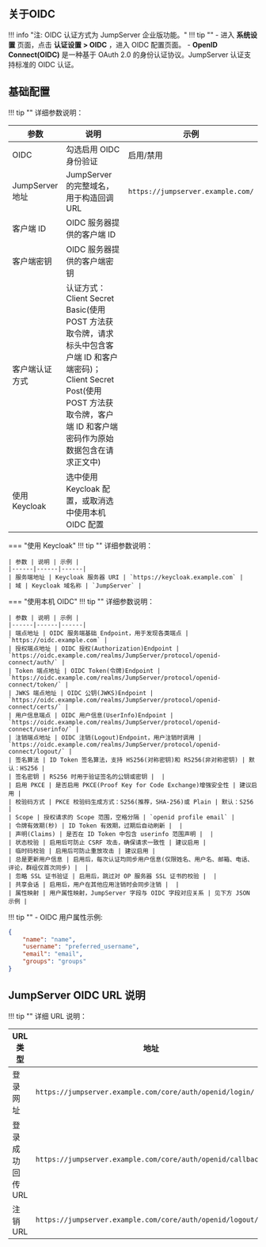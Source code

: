 ## 关于OIDC

!!! info "注: OIDC 认证方式为 JumpServer 企业版功能。"
!!! tip ""
    - 进入 **系统设置** 页面，点击 **认证设置 > OIDC** ，进入 OIDC 配置页面。
    - **OpenID Connect(OIDC)** 是一种基于 OAuth 2.0 的身份认证协议。JumpServer 认证支持标准的 OIDC 认证。

## 基础配置
!!! tip ""
    详细参数说明：

| 参数 | 说明 | 示例 |
|------|------|------|
| OIDC | 勾选启用 OIDC 身份验证 | 启用/禁用 |
| JumpServer 地址 | JumpServer 的完整域名，用于构造回调 URL | `https://jumpserver.example.com/` |
| 客户端 ID | OIDC 服务器提供的客户端 ID |  |
| 客户端密钥 | OIDC 服务器提供的客户端密钥 |  |
| 客户端认证方式 | 认证方式：Client Secret Basic(使用 POST 方法获取令牌，请求标头中包含客户端 ID 和客户端密码)；Client Secret Post(使用 POST 方法获取令牌，客户端 ID 和客户端密码作为原始数据包含在请求正文中) |  |
| 使用 Keycloak | 选中使用 Keycloak 配置，或取消选中使用本机 OIDC 配置 |  |

=== "使用 Keycloak"
    !!! tip ""
        详细参数说明：

    | 参数 | 说明 | 示例 |
    |------|------|------|
    | 服务端地址 | Keycloak 服务器 URI | `https://keycloak.example.com` |
    | 域 | Keycloak 域名称 | `JumpServer` |


=== "使用本机 OIDC"
    !!! tip ""
        详细参数说明：

    | 参数 | 说明 | 示例 |
    |------|------|------|
    | 端点地址 | OIDC 服务端基础 Endpoint，用于发现各类端点 | `https://oidc.example.com` |
    | 授权端点地址 | OIDC 授权(Authorization)Endpoint | `https://oidc.example.com/realms/JumpServer/protocol/openid-connect/auth/` |
    | Token 端点地址 | OIDC Token(令牌)Endpoint | `https://oidc.example.com/realms/JumpServer/protocol/openid-connect/token/` |
    | JWKS 端点地址 | OIDC 公钥(JWKS)Endpoint | `https://oidc.example.com/realms/JumpServer/protocol/openid-connect/certs/` |
    | 用户信息端点 | OIDC 用户信息(UserInfo)Endpoint | `https://oidc.example.com/realms/JumpServer/protocol/openid-connect/userinfo/` |
    | 注销端点地址 | OIDC 注销(Logout)Endpoint，用户注销时调用 | `https://oidc.example.com/realms/JumpServer/protocol/openid-connect/logout/` |
    | 签名算法 | ID Token 签名算法，支持 HS256(对称密钥)和 RS256(非对称密钥) | 默认：HS256 |
    | 签名密钥 | RS256 时用于验证签名的公钥或密钥 |  |
    | 启用 PKCE | 是否启用 PKCE(Proof Key for Code Exchange)增强安全性 | 建议启用 |
    | 校验码方式 | PKCE 校验码生成方式：S256(推荐，SHA-256)或 Plain | 默认：S256 |
    | Scope | 授权请求的 Scope 范围，空格分隔 | `openid profile email` |
    | 令牌有效期(秒) | ID Token 有效期，过期后自动刷新 |  |
    | 声明(Claims) | 是否在 ID Token 中包含 userinfo 范围声明 |  |
    | 状态校验 | 启用后可防止 CSRF 攻击，确保请求一致性 | 建议启用 |
    | 临时码校验 | 启用后可防止重放攻击 | 建议启用 |
    | 总是更新用户信息 | 启用后，每次认证均同步用户信息(仅限姓名、用户名、邮箱、电话、评论，群组仅首次同步) |  |
    | 忽略 SSL 证书验证 | 启用后，跳过对 OP 服务器 SSL 证书的校验 |  |
    | 共享会话 | 启用后，用户在其他应用注销时会同步注销 |  |
    | 属性映射 | 用户属性映射，JumpServer 字段与 OIDC 字段对应关系 | 见下方 JSON 示例 |

!!! tip ""
    - OIDC 用户属性示例:

``` json
{  
	"name": "name",  
	"username": "preferred_username",  
	"email": "email",  
	"groups": "groups"
}
```

## JumpServer OIDC URL 说明

!!! tip ""
    详细 URL 说明：

| URL 类型 | 地址 | 说明 |
|----------|------|------|
| 登录网址 | `https://jumpserver.example.com/core/auth/openid/login/` | OIDC 登录入口地址 |
| 登录成功回传 URL | `https://jumpserver.example.com/core/auth/openid/callback/` | OIDC 登录成功后的回调地址 |
| 注销 URL | `https://jumpserver.example.com/core/auth/openid/logout/` | OIDC 注销地址 |
